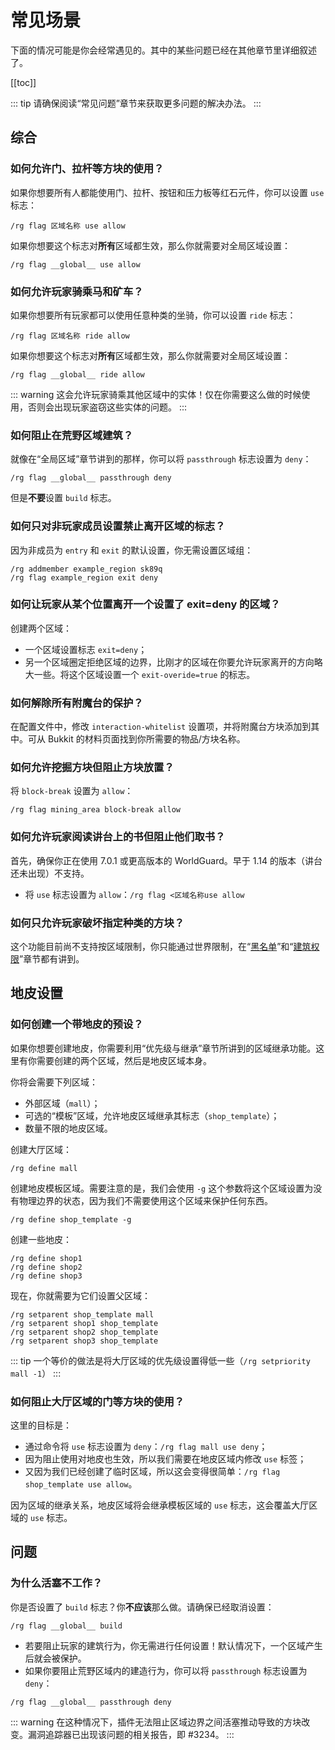 # 常见场景

下面的情况可能是你会经常遇见的。其中的某些问题已经在其他章节里详细叙述了。

[[toc]]

::: tip
请确保阅读“常见问题”章节来获取更多问题的解决办法。
:::

## 综合

### 如何允许门、拉杆等方块的使用？

如果你想要所有人都能使用门、拉杆、按钮和压力板等红石元件，你可以设置 `use` 标志：
```
/rg flag 区域名称 use allow
```
如果你想要这个标志对**所有**区域都生效，那么你就需要对全局区域设置：
```
/rg flag __global__ use allow
```

### 如何允许玩家骑乘马和矿车？

如果你想要所有玩家都可以使用任意种类的坐骑，你可以设置 `ride` 标志：
```
/rg flag 区域名称 ride allow
```
如果你想要这个标志对**所有**区域都生效，那么你就需要对全局区域设置：
```
/rg flag __global__ ride allow
```

::: warning
这会允许玩家骑乘其他区域中的实体！仅在你需要这么做的时候使用，否则会出现玩家盗窃这些实体的问题。
:::

### 如何阻止在荒野区域建筑？

就像在“全局区域”章节讲到的那样，你可以将 `passthrough` 标志设置为 `deny`：
```
/rg flag __global__ passthrough deny
```
但是**不要**设置 `build` 标志。

### 如何只对非玩家成员设置禁止离开区域的标志？

因为非成员为 `entry` 和 `exit` 的默认设置，你无需设置区域组：

```
/rg addmember example_region sk89q
/rg flag example_region exit deny
```

### 如何让玩家从某个位置离开一个设置了 exit=deny 的区域？

创建两个区域：

* 一个区域设置标志 `exit=deny`；
* 另一个区域圈定拒绝区域的边界，比刚才的区域在你要允许玩家离开的方向略大一些。将这个区域设置一个 `exit-overide=true` 的标志。

### 如何解除所有附魔台的保护？

在配置文件中，修改 `interaction-whitelist` 设置项，并将附魔台方块添加到其中。可从 Bukkit 的材料页面找到你所需要的物品/方块名称。

### 如何允许挖掘方块但阻止方块放置？

将 `block-break` 设置为 `allow`：
```
/rg flag mining_area block-break allow
```

### 如何允许玩家阅读讲台上的书但阻止他们取书？

首先，确保你正在使用 7.0.1 或更高版本的 WorldGuard。早于 1.14 的版本（讲台还未出现）不支持。
* 将 `use` 标志设置为 `allow`：`/rg flag <区域名称use allow`

### 如何只允许玩家破坏指定种类的方块？

这个功能目前尚不支持按区域限制，你只能通过世界限制，在“[黑名单](blacklist.md)”和“[建筑权限](permissions.build-permissions.md)”章节都有讲到。

## 地皮设置

### 如何创建一个带地皮的预设？

如果你想要创建地皮，你需要利用“优先级与继承”章节所讲到的区域继承功能。这里有你需要创建的两个区域，然后是地皮区域本身。

你将会需要下列区域：
* 外部区域（`mall`）；
* 可选的“模板”区域，允许地皮区域继承其标志（`shop_template`）；
* 数量不限的地皮区域。

创建大厅区域：
```
/rg define mall
```

创建地皮模板区域。需要注意的是，我们会使用 `-g` 这个参数将这个区域设置为没有物理边界的状态，因为我们不需要使用这个区域来保护任何东西。
```
/rg define shop_template -g
```

创建一些地皮：
```
/rg define shop1
/rg define shop2
/rg define shop3
```

现在，你就需要为它们设置父区域：
```
/rg setparent shop_template mall
/rg setparent shop1 shop_template
/rg setparent shop2 shop_template
/rg setparent shop3 shop_template
```

::: tip
一个等价的做法是将大厅区域的优先级设置得低一些（`/rg setpriority mall -1`）
:::

### 如何阻止大厅区域的门等方块的使用？

这里的目标是：

* 通过命令将 `use` 标志设置为 `deny`：`/rg flag mall use deny`；
* 因为阻止使用对地皮也生效，所以我们需要在地皮区域内修改 `use` 标签；
* 又因为我们已经创建了临时区域，所以这会变得很简单：`/rg flag shop_template use allow`。

因为区域的继承关系，地皮区域将会继承模板区域的 `use` 标志，这会覆盖大厅区域的 `use` 标志。

## 问题

### 为什么活塞不工作？

你是否设置了 `build` 标志？你**不应该**那么做。请确保已经取消设置：
```
/rg flag __global__ build
```

* 若要阻止玩家的建筑行为，你无需进行任何设置！默认情况下，一个区域产生后就会被保护。
* 如果你要阻止荒野区域内的建造行为，你可以将 `passthrough` 标志设置为 `deny`：
```
/rg flag __global__ passthrough deny
```

::: warning
在这种情况下，插件无法阻止区域边界之间活塞推动导致的方块改变。漏洞追踪器已出现该问题的相关报告，即 #3234。
:::